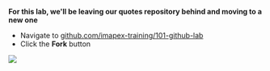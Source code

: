 
**For this lab, we'll be leaving our quotes repository behind and moving to a new one**

* Navigate to [github.com/imapex-training/101-github-lab](https://github.com/imapex-training/101-github-lab)
* Click the **Fork** button

![](images/github-fork1.jpg)

